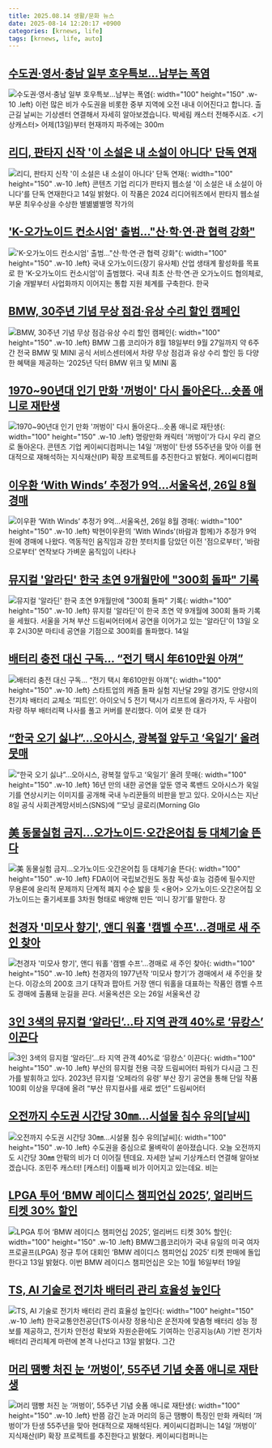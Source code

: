 ```yaml
---
title: 2025.08.14 생활/문화 뉴스
date: 2025-08-14 12:20:17 +0900
categories: [krnews, life]
tags: [krnews, life, auto]
---
```

## [수도권·영서·충남 일부 호우특보…남부는 폭염](https://n.news.naver.com/mnews/article/055/0001283803)

![수도권·영서·충남 일부 호우특보…남부는 폭염](https://mimgnews.pstatic.net/image/origin/055/2025/08/14/1283803.jpg?type=nf220_150){: width="100" height="150" .w-10 .left}
이런 많은 비가 수도권을 비롯한 중부 지역에 오전 내내 이어진다고 합니다. 출근길 날씨는 기상센터 연결해서 자세히 알아보겠습니다. 박세림 캐스터 전해주시죠. <기상캐스터> 어제(13일)부터 현재까지 파주에는 300m

## [리디, 판타지 신작 '이 소설은 내 소설이 아니다' 단독 연재](https://n.news.naver.com/mnews/article/079/0004055688)

![리디, 판타지 신작 '이 소설은 내 소설이 아니다' 단독 연재](https://mimgnews.pstatic.net/image/origin/079/2025/08/14/4055688.jpg?type=nf220_150){: width="100" height="150" .w-10 .left}
콘텐츠 기업 리디가 판타지 웹소설 '이 소설은 내 소설이 아니다'를 단독 연재한다고 14일 밝혔다. 이 작품은 2024 리디어워즈에서 판타지 웹소설 부문 최우수상을 수상한 별볆볆별명 작가의

## ['K-오가노이드 컨소시엄' 출범…"산·학·연·관 협력 강화"](https://n.news.naver.com/mnews/article/003/0013419674)

!['K-오가노이드 컨소시엄' 출범…"산·학·연·관 협력 강화"](https://mimgnews.pstatic.net/image/origin/003/2025/08/13/13419674.jpg?type=nf220_150){: width="100" height="150" .w-10 .left}
국내 오가노이드(장기 유사체) 산업 생태계 활성화를 목표로 한 'K-오가노이드 컨소시엄'이 출범했다. 국내 최초 산·학·연·관 오가노이드 협의체로, 기술 개발부터 사업화까지 이어지는 통합 지원 체계를 구축한다. 한국

## [BMW, 30주년 기념 무상 점검·유상 수리 할인 캠페인](https://n.news.naver.com/mnews/article/018/0006089565)

![BMW, 30주년 기념 무상 점검·유상 수리 할인 캠페인](https://mimgnews.pstatic.net/image/origin/018/2025/08/14/6089565.jpg?type=nf220_150){: width="100" height="150" .w-10 .left}
BMW 그룹 코리아가 8월 18일부터 9월 27일까지 약 6주간 전국 BMW 및 MINI 공식 서비스센터에서 차량 무상 점검과 유상 수리 할인 등 다양한 혜택을 제공하는 ‘2025년 닥터 BMW 위크 및 MINI 홈

## [1970~90년대 인기 만화 '꺼벙이' 다시 돌아온다…숏폼 애니로 재탄생](https://n.news.naver.com/mnews/article/011/0004520985)

![1970~90년대 인기 만화 '꺼벙이' 다시 돌아온다…숏폼 애니로 재탄생](https://mimgnews.pstatic.net/image/origin/011/2025/08/14/4520985.jpg?type=nf220_150){: width="100" height="150" .w-10 .left}
명랑만화 캐릭터 '꺼벙이'가 다시 우리 곁으로 돌아온다. 콘텐츠 기업 케이씨디컴퍼니는 14일 '꺼벙이' 탄생 55주년을 맞아 이를 현대적으로 재해석하는 지식재산(IP) 확장 프로젝트를 추진한다고 밝혔다. 케이씨디컴퍼

## [이우환 ‘With Winds’ 추정가 9억…서울옥션, 26일 8월 경매](https://n.news.naver.com/mnews/article/003/0013421516)

![이우환 ‘With Winds’ 추정가 9억…서울옥션, 26일 8월 경매](https://mimgnews.pstatic.net/image/origin/003/2025/08/14/13421516.jpg?type=nf220_150){: width="100" height="150" .w-10 .left}
박현이우환의 'With Winds'(바람과 함께)가 추정가 9억 원에 경매에 나왔다. 역동적인 움직임과 강한 붓터치를 담았던 이전 '점으로부터', '바람으로부터' 연작보다 가벼운 움직임이 나타나

## [뮤지컬 '알라딘' 한국 초연 9개월만에 "300회 돌파" 기록](https://n.news.naver.com/mnews/article/014/0005391506)

![뮤지컬 '알라딘' 한국 초연 9개월만에 "300회 돌파" 기록](https://mimgnews.pstatic.net/image/origin/014/2025/08/14/5391506.jpg?type=nf220_150){: width="100" height="150" .w-10 .left}
뮤지컬 '알라딘'이 한국 초연 약 9개월에 300회 돌파 기록을 세웠다. 서울을 거쳐 부산 드림씨어터에서 공연을 이어가고 있는 '알라딘'이 13일 오후 2시30분 마티네 공연을 기점으로 300회를 돌파했다. 14일

## [배터리 충전 대신 구독… “전기 택시 年610만원 아껴”](https://n.news.naver.com/mnews/article/023/0003922958)

![배터리 충전 대신 구독… “전기 택시 年610만원 아껴”](https://mimgnews.pstatic.net/image/origin/023/2025/08/14/3922958.jpg?type=nf220_150){: width="100" height="150" .w-10 .left}
스타트업의 캐즘 돌파 실험 지난달 29일 경기도 안양시의 전기차 배터리 교체소 ‘피트인’. 아이오닉 5 전기 택시가 리프트에 올라가자, 두 사람이 차량 하부 배터리팩 나사를 풀고 커버를 분리했다. 이어 로봇 한 대가

## [“한국 오기 싫냐”...오아시스, 광복절 앞두고 ‘욱일기’ 올려 뭇매](https://n.news.naver.com/mnews/article/009/0005540799)

![“한국 오기 싫냐”...오아시스, 광복절 앞두고 ‘욱일기’ 올려 뭇매](https://mimgnews.pstatic.net/image/origin/009/2025/08/13/5540799.jpg?type=nf220_150){: width="100" height="150" .w-10 .left}
16년 만의 내한 공연을 앞둔 영국 록밴드 오아시스가 욱일기를 연상시키는 이미지를 공개해 국내 누리꾼들의 비판을 받고 있다. 오아시스는 지난 8일 공식 사회관계망서비스(SNS)에 “‘모닝 글로리(Morning Glo

## [美 동물실험 금지...오가노이드·오간온어칩 등 대체기술 뜬다](https://n.news.naver.com/mnews/article/009/0005541241)

![美 동물실험 금지...오가노이드·오간온어칩 등 대체기술 뜬다](https://mimgnews.pstatic.net/image/origin/009/2025/08/13/5541241.jpg?type=nf220_150){: width="100" height="150" .w-10 .left}
FDA이어 국립보건원도 동참 독성·효능 검증에 필수지만 무용론에 윤리적 문제까지 단계적 폐지 수순 밟을 듯 <용어> 오가노이드·오간온어칩 오가노이드는 줄기세포를 3차원 형태로 배양해 만든 ‘미니 장기’를 말한다. 장

## [천경자 '미모사 향기', 앤디 워홀 '캠벨 수프'…경매로 새 주인 찾아](https://n.news.naver.com/mnews/article/011/0004520989)

![천경자 '미모사 향기', 앤디 워홀 '캠벨 수프'…경매로 새 주인 찾아](https://mimgnews.pstatic.net/image/origin/011/2025/08/14/4520989.jpg?type=nf220_150){: width="100" height="150" .w-10 .left}
천경자의 1977년작 ‘미모사 향기’가 경매에서 새 주인을 찾는다. 이강소의 200호 크기 대작과 팝아트 거장 앤디 워홀을 대표하는 작품인 캠벨 수프도 경매에 출품돼 눈길을 끈다. 서울옥션은 오는 26일 서울옥션 강

## [3인 3색의 뮤지컬 ‘알라딘’…타 지역 관객 40%로 ‘뮤캉스’ 이끈다](https://n.news.naver.com/mnews/article/082/0001340063)

![3인 3색의 뮤지컬 ‘알라딘’…타 지역 관객 40%로 ‘뮤캉스’ 이끈다](https://mimgnews.pstatic.net/image/origin/082/2025/08/14/1340063.jpg?type=nf220_150){: width="100" height="150" .w-10 .left}
부산의 뮤지컬 전용 극장 드림씨어터 파워가 다시금 그 진가를 발휘하고 있다. 2023년 뮤지컬 ‘오페라의 유령’ 부산 장기 공연을 통해 단일 작품 100회 이상을 무대에 올려 “부산 뮤지컬사를 새로 썼던” 드림씨어터

## [오전까지 수도권 시간당 30㎜…시설물 침수 유의[날씨]](https://n.news.naver.com/mnews/article/422/0000770527)

![오전까지 수도권 시간당 30㎜…시설물 침수 유의[날씨]](https://mimgnews.pstatic.net/image/origin/422/2025/08/14/770527.jpg?type=nf220_150){: width="100" height="150" .w-10 .left}
수도권을 중심으로 물벼락이 쏟아졌습니다. 오늘 오전까지도 시간당 30㎜ 안팎의 비가 더 이어질 텐데요. 자세한 날씨 기상캐스터 연결해 알아보겠습니다. 조민주 캐스터! [캐스터] 이틀째 비가 이어지고 있는데요. 비는

## [LPGA 투어 ‘BMW 레이디스 챔피언십 2025’, 얼리버드 티켓 30% 할인](https://n.news.naver.com/mnews/article/009/0005540787)

![LPGA 투어 ‘BMW 레이디스 챔피언십 2025’, 얼리버드 티켓 30% 할인](https://mimgnews.pstatic.net/image/origin/009/2025/08/13/5540787.jpg?type=nf220_150){: width="100" height="150" .w-10 .left}
BMW그룹코리아가 국내 유일의 미국 여자프로골프(LPGA) 정규 투어 대회인 ‘BMW 레이디스 챔피언십 2025’ 티켓 판매에 돌입한다고 13일 밝혔다. 이번 BMW 레이디스 챔피언십은 오는 10월 16일부터 19일

## [TS, AI 기술로 전기차 배터리 관리 효율성 높인다](https://n.news.naver.com/mnews/article/092/0002386131)

![TS, AI 기술로 전기차 배터리 관리 효율성 높인다](https://mimgnews.pstatic.net/image/origin/092/2025/08/13/2386131.jpg?type=nf220_150){: width="100" height="150" .w-10 .left}
한국교통안전공단(TS·이사장 정용식)은 운전자에 맞춤형 배터리 성능 정보를 제공하고, 전기차 안전성 확보와 자원순환에도 기여하는 인공지능(AI) 기반 전기차 배터리 관리체계 마련에 본격 나선다고 13일 밝혔다. 그간

## [머리 땜빵 처진 눈 ‘꺼벙이’, 55주년 기념 숏폼 애니로 재탄생](https://n.news.naver.com/mnews/article/025/0003461961)

![머리 땜빵 처진 눈 ‘꺼벙이’, 55주년 기념 숏폼 애니로 재탄생](https://mimgnews.pstatic.net/image/origin/025/2025/08/14/3461961.jpg?type=nf220_150){: width="100" height="150" .w-10 .left}
반쯤 감긴 눈과 머리의 둥근 땜빵이 특징인 만화 캐릭터 ‘꺼벙이’가 탄생 55주년을 맞아 현대적으로 재해석된다. 케이씨디컴퍼니는 14일 ‘꺼벙이’ 지식재산(IP) 확장 프로젝트를 추진한다고 밝혔다. 케이씨디컴퍼니는

